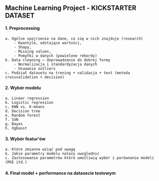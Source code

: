 ## Machine Learning Project - KICKSTARTER DATASET

#### 1. Preprocessing

    a. Ogólne spojrzenie na dane, co się w nich znajduje (research)
        - Kwantyle, odstające wartości,
        - Shapy,
        - Missing values,
        - Pomyłki w danych (powielone rekordy)
    b. Data cleaning – doprowadzenie do dobrej formy
        - Normalizacja i standardyzacja danych 
        - Usuwanie outliers
    c. Podział datasetu na trening + validacja + test (metoda crossvalidation + decision)
    
#### 2. Wybór modelu

    a. Linear regression
    b. Logistic regression
    c. KNN vs. K-means
    d. Decision tree
    e. Random forest
    f. SVN
    g. Bayes
    h. Xgboost
    
#### 3. Wybór featur'ów

    a. Które zmienne wziąć pod uwagę
    b. Jakie parametry modelu należy uwzglednić
    c. Zastosowanie parametrów które umożliwią wybór i porównanie modeli (MSE itd.)
    
#### 4. Final model + performance na datasecie testowym
